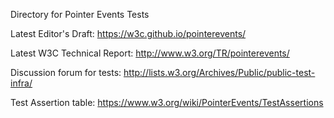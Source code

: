Directory for Pointer Events Tests

Latest Editor's Draft: https://w3c.github.io/pointerevents/

Latest W3C Technical Report: http://www.w3.org/TR/pointerevents/

Discussion forum for tests: http://lists.w3.org/Archives/Public/public-test-infra/

Test Assertion table: https://www.w3.org/wiki/PointerEvents/TestAssertions
